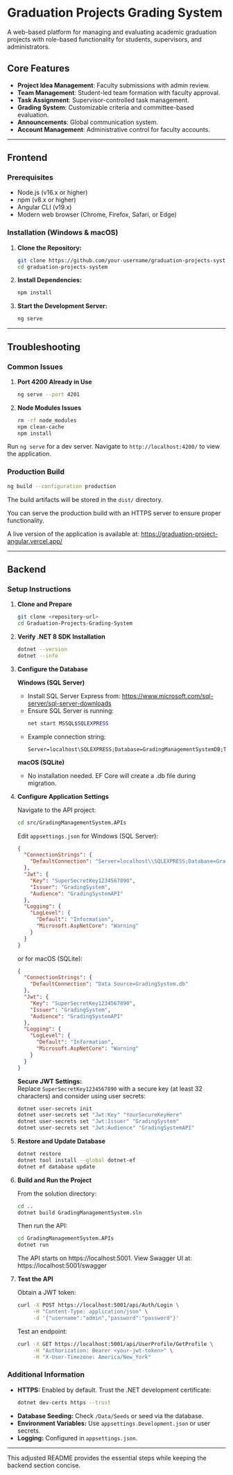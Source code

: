 # Graduation Projects Grading System

A web-based platform for managing and evaluating academic graduation projects with role-based functionality for students, supervisors, and administrators.

## Core Features

- **Project Idea Management**: Faculty submissions with admin review.
- **Team Management**: Student-led team formation with faculty approval.
- **Task Assignment**: Supervisor-controlled task management.
- **Grading System**: Customizable criteria and committee-based evaluation.
- **Announcements**: Global communication system.
- **Account Management**: Administrative control for faculty accounts.

---

## Frontend

### Prerequisites

- Node.js (v16.x or higher)
- npm (v8.x or higher)
- Angular CLI (v19.x)
- Modern web browser (Chrome, Firefox, Safari, or Edge)

### Installation (Windows & macOS)

1. **Clone the Repository:**
   ```bash
   git clone https://github.com/your-username/graduation-projects-system.git
   cd graduation-projects-system
   ```

2. **Install Dependencies:**
   ```bash
   npm install
   ```

3. **Start the Development Server:**
   ```bash
   ng serve
   ```

---

## Troubleshooting

### Common Issues

1. **Port 4200 Already in Use**

   ```bash
   ng serve --port 4201
   ```

2. **Node Modules Issues**

   ```bash
   rm -rf node_modules
   npm clean-cache
   npm install
   ```

Run `ng serve` for a dev server. Navigate to `http://localhost:4200/` to view the application.

### Production Build

```bash
ng build --configuration production
```
The build artifacts will be stored in the `dist/` directory.

You can serve the production build with an HTTPS server to ensure proper functionality.

A live version of the application is available at:
https://graduation-project-angular.vercel.app/

---

## Backend

### Setup Instructions

1. **Clone and Prepare**

   ```bash
   git clone <repository-url>
   cd Graduation-Projects-Grading-System
   ```

2. **Verify .NET 8 SDK Installation**

   ```bash
   dotnet --version
   dotnet --info
   ```

3. **Configure the Database**

   **Windows (SQL Server)**
   - Install SQL Server Express from:
     https://www.microsoft.com/sql-server/sql-server-downloads
   - Ensure SQL Server is running:
     ```bash
     net start MSSQL$SQLEXPRESS
     ```
   - Example connection string:
     ```
     Server=localhost\SQLEXPRESS;Database=GradingManagementSystemDB;Trusted_Connection=True;
     ```

   **macOS (SQLite)**
   - No installation needed. EF Core will create a .db file during migration.

4. **Configure Application Settings**

   Navigate to the API project:
   ```bash
   cd src/GradingManagementSystem.APIs
   ```
   Edit `appsettings.json` for Windows (SQL Server):
   ```json
   {
     "ConnectionStrings": {
       "DefaultConnection": "Server=localhost\\SQLEXPRESS;Database=GradingSystem;Trusted_Connection=True;TrustServerCertificate=True;"
     },
     "Jwt": {
       "Key": "SuperSecretKey1234567890",
       "Issuer": "GradingSystem",
       "Audience": "GradingSystemAPI"
     },
     "Logging": {
       "LogLevel": {
         "Default": "Information",
         "Microsoft.AspNetCore": "Warning"
       }
     }
   }
   ```
   or for macOS (SQLite):
   ```json
   {
     "ConnectionStrings": {
       "DefaultConnection": "Data Source=GradingSystem.db"
     },
     "Jwt": {
       "Key": "SuperSecretKey1234567890",
       "Issuer": "GradingSystem",
       "Audience": "GradingSystemAPI"
     },
     "Logging": {
       "LogLevel": {
         "Default": "Information",
         "Microsoft.AspNetCore": "Warning"
       }
     }
   }
   ```
   **Secure JWT Settings:**  
   Replace `SuperSecretKey1234567890` with a secure key (at least 32 characters) and consider using user secrets:
   ```bash
   dotnet user-secrets init
   dotnet user-secrets set "Jwt:Key" "YourSecureKeyHere"
   dotnet user-secrets set "Jwt:Issuer" "GradingSystem"
   dotnet user-secrets set "Jwt:Audience" "GradingSystemAPI"
   ```

5. **Restore and Update Database**

   ```bash
   dotnet restore
   dotnet tool install --global dotnet-ef
   dotnet ef database update
   ```

6. **Build and Run the Project**

   From the solution directory:
   ```bash
   cd ..
   dotnet build GradingManagementSystem.sln
   ```
   Then run the API:
   ```bash
   cd GradingManagementSystem.APIs
   dotnet run
   ```
   The API starts on https://localhost:5001. View Swagger UI at:
   https://localhost:5001/swagger

7. **Test the API**

   Obtain a JWT token:
   ```bash
   curl -X POST https://localhost:5001/api/Auth/Login \
        -H "Content-Type: application/json" \
        -d '{"username":"admin","password":"password"}'
   ```
   Test an endpoint:
   ```bash
   curl -X GET https://localhost:5001/api/UserProfile/GetProfile \
        -H "Authorization: Bearer <your-jwt-token>" \
        -H "X-User-Timezone: America/New_York"
   ```

### Additional Information

- **HTTPS:** Enabled by default. Trust the .NET development certificate:
  ```bash
  dotnet dev-certs https --trust
  ```
- **Database Seeding:** Check `/Data/Seeds` or seed via the database.
- **Environment Variables:** Use `appsettings.Development.json` or user secrets.
- **Logging:** Configured in `appsettings.json`.

---

This adjusted README provides the essential steps while keeping the backend section concise.